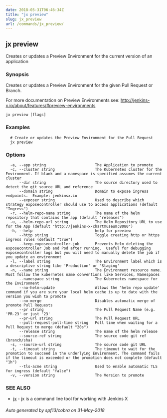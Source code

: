 ```yaml
---
date: 2018-05-31T06:46:34Z
title: "jx preview"
slug: jx_preview
url: /commands/jx_preview/
---
```

## jx preview

Creates or updates a Preview Environment for the current version of an application

### Synopsis

Creates or updates a Preview Environment for the given Pull Request or Branch. 

For more documentation on Preview Environments see: http://jenkins-x.io/about/features/#preview-environments

```
jx preview [flags]
```

### Examples

```
  # Create or updates the Preview Environment for the Pull Request
  jx preview
```

### Options

```
  -a, --app string                      The Application to promote
  -c, --cluster string                  The Kubernetes cluster for the Environment. If blank and a namespace is specified assumes the current cluster
      --dir string                      The source directory used to detect the git source URL and reference
      --domain string                   Domain to expose ingress endpoints.  Example: jenkinsx.io
      --exposer string                  Used to describe which strategy exposecontroller should use to access applications (default "Ingress")
  -r, --helm-repo-name string           The name of the helm repository that contains the app (default "releases")
  -u, --helm-repo-url string            The Helm Repository URL to use for the App (default "http://jenkins-x-chartmuseum:8080")
  -h, --help                            help for preview
      --http string                     Toggle creating http or https ingress rules (default "true")
      --keep-exposecontroller-job       Prevents Helm deleting the exposecontroller Job and Pod after running.  Useful for debugging exposecontroller logs but you will need to manually delete the job if you update an environment
  -l, --label string                    The Environment label which is a descriptive string like 'Production' or 'Staging'
  -n, --name string                     The Environment resource name. Must follow the kubernetes name conventions like Services, Namespaces
      --namespace string                The Kubernetes namespace for the Environment
      --no-helm-update                  Allows the 'helm repo update' command if you are sure your local helm cache is up to date with the version you wish to promote
      --no-merge                        Disables automatic merge of promote Pull Requests
      --pr string                       The Pull Request Name (e.g. 'PR-23' or just '23'
      --pr-url string                   The Pull Request URL
      --pull-request-poll-time string   Poll time when waiting for a Pull Request to merge (default "20s")
      --release string                  The name of the helm release
      --source-ref string               The source code git ref (branch/sha)
  -s, --source-url string               The source code git URL
  -t, --timeout string                  The timeout to wait for the promotion to succeed in the underlying Environment. The command fails if the timeout is exceeded or the promotion does not complete (default "1h")
      --tls-acme string                 Used to enable automatic TLS for ingress (default "false")
  -v, --version string                  The Version to promote
```

### SEE ALSO

* [jx](/commands/jx/)	 - jx is a command line tool for working with Jenkins X

###### Auto generated by spf13/cobra on 31-May-2018
